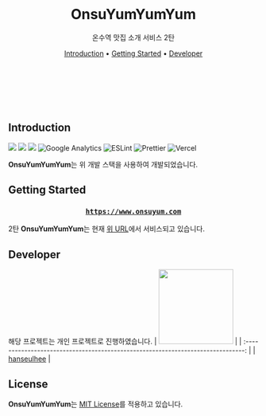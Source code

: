 <br/><br/><br/>

<div align=center>

<h1>OnsuYumYumYum</h1>

<p>온수역 맛집 소개 서비스 2탄</p>
</div>

<div align="center">
  <a href="#introduction">Introduction</a> •
  <a href="#getting-started">Getting Started</a> •
  <a href="#developer">Developer</a>
</div>

<br/><br/><br/><br/><br/>

## Introduction

<div align="left">

<img src="https://img.shields.io/badge/Next.js-000000?style=flat-square&logo=nextdotjs&logoColor=white"/>
<img src="https://img.shields.io/badge/TypeScript-3178C6?style=flat-square&logo=TypeScript&logoColor=white"/>
<img src="https://img.shields.io/badge/Emotion-EFD1EA?style=flat-square&logo=css3&logoColor=white"/>
<img alt="Google Analytics" src="https://img.shields.io/badge/Google Analytics-E37400?style=flat-square&logo=google-analytics&logoColor=white"/>
<img alt="ESLint" src="https://img.shields.io/badge/-ESLint-4B32C3?style=flat-square&logo=eslint&logoColor=white" />
<img alt="Prettier" src="https://img.shields.io/badge/-Prettier-F7B93E?style=flat-square&logo=prettier&logoColor=white" />
<img alt="Vercel" src="https://img.shields.io/badge/Vercel -000000?style=flat-square&logo=vercel&logoColor=white" />


</div>

**OnsuYumYumYum**는 위 개발 스택을 사용하여 개발되었습니다.

## Getting Started

<div align="center">

<h3>

[`https://www.onsuyum.com`](https://www.onsuyum.com/)

</h3>

</div>

2탄 **OnsuYumYumYum**는 현재 [위 URL](https://www.onsuyum.com/)에서 서비스되고 있습니다. <br />


## Developer

해당 프로젝트는 개인 프로젝트로 진행하였습니다.
| <img src="https://avatars.githubusercontent.com/u/63100352?v=4" width="150px" /> |
| :------------------------------------------------------------------------------: |
| [hanseulhee](https://github.com/hanseulhee) |

## License

**OnsuYumYumYum**는 [MIT License](https://opensource.org/licenses/MIT)를 적용하고 있습니다.
